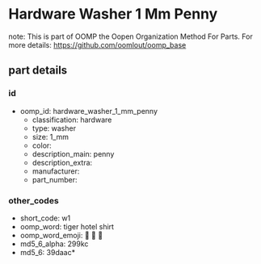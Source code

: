 # Hardware Washer 1 Mm Penny  

note: This is part of OOMP the Oopen Organization Method For Parts. For more details: https://github.com/oomlout/oomp_base

##  part details





### id
* oomp_id: hardware_washer_1_mm_penny
  * classification: hardware
  * type: washer
  * size: 1_mm
  * color: 
  * description_main: penny
  * description_extra: 
  * manufacturer: 
  * part_number: 

### other_codes
* short_code: w1
* oomp_word: tiger hotel shirt
* oomp_word_emoji: :tiger: :hotel: :shirt:
* md5_6_alpha: 299kc
* md5_6: 39daac* 